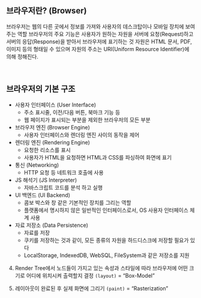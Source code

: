 ## 브라우저란? (Browser)

브라우저는 웹의 다른 곳에서 정보를 가져와 사용자의 데스크탑이나 모바일 장치에 보여주는 역할
브라우저의 주요 기능은 사용자가 원하는 자원을 서버에 요청(Request)하고 서버의 응답(Response)을 받아서 브라우저에 표기하는 것
자원은 HTML 문서, PDF, 이미지 등의 형태일 수 있으며 자원의 주소는 URI(Uniform Resource Identifier)에 의해 정해진다.

<br />

## 브라우저의 기본 구조

- 사용자 인터페이스 (User Interface)
    - 주소 표시줄, 이전/다음 버튼, 북마크 기능 등
    - 웹 페이지가 표시되는 부분을 제외한 브라우저의 모든 부분
- 브라우저 엔진 (Browser Engine)
    - 사용자 인터페이스와 렌더링 엔진 사이의 동작을 제어
- 렌더링 엔진 (Rendering Engine)
    - 요청한 리소스를 표시
    - 사용자가 HTML을 요청하면 HTML과 CSS를 파싱하여 화면에 표기
- 통신 (Networking)
    - HTTP 요청 등 네트워크 호출에 사용
- JS 해석기 (JS Interpreter)
    - 자바스크립트 코드를 분석 하고 실행
- UI 백엔드 (UI Backend)
    - 콤보 박스와 창 같은 기본적인 장치를 그리는 역할
    - 플랫폼에서 명시하지 않은 일반적인 인터페이스로서, OS 사용자 인터페이스 체계 사용
- 자료 저장소 (Data Persistence)
    - 자료를 저장
    - 쿠키를 저장하는 것과 같이, 모든 종류의 자원을 하드디스크에 저장할 필요가 있다
    - LocalStorage, IndexedDB, WebSQL, FileSystem과 같은 저장소를 지원
    
4. Render Tree에서 노드들이 가지고 있는 속성과 스타일에 따라 브라우저에 어떤 크기로 어디에 위치시켜 출력할지 결정 `(layout)`
    = “Box-Model”
    
5. 레이아웃이 완료된 후 실제 화면에 그리기 `(paint)`
    = “Rasterization”
